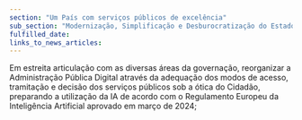 ```yaml
---
section: "Um País com serviços públicos de excelência"
sub_section: "Modernização, Simplificação e Desburocratização do Estado"
fulfilled_date:
links_to_news_articles:
---
```


Em estreita articulação com as diversas áreas da governação, reorganizar a Administração Pública Digital através da adequação dos modos de acesso, tramitação e decisão dos serviços públicos sob a ótica do Cidadão, preparando a utilização da IA de acordo com o Regulamento Europeu da Inteligência Artificial aprovado em março de 2024;